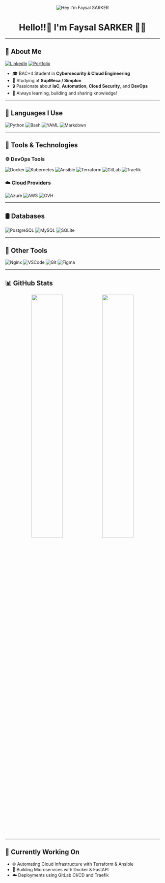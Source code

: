 <!-- Banner -->
<p align="center">
  <img src="https://raw.githubusercontent.com/YOUR_USERNAME/YOUR_USERNAME/main/banner.png" alt="Hey I'm Faysal SARKER" />
</p>

<h1 align="center">Hello!!👋 I'm Faysal SARKER 🚀🔐</h1>

---

## 📌 About Me

[![LinkedIn](https://img.shields.io/badge/-LinkedIn-0077B5?logo=linkedin&logoColor=white)](https://www.linkedin.com/in/sarker-faysal-050665212)
[![Portfolio](https://img.shields.io/badge/-Portfolio-24292E?logo=githubpages&logoColor=white)](https://your-portfolio-link.com)

- 🎓 BAC+4 Student in **Cybersecurity & Cloud Engineering**
- 🏫 Studying at **SupMéca / Simplon**
- 🔒 Passionate about **IaC**, **Automation**, **Cloud Security**, and **DevOps**
- 💬 Always learning, building and sharing knowledge!

---

## 🧠 Languages I Use

![Python](https://img.shields.io/badge/-Python-3776AB?logo=python&logoColor=white)
![Bash](https://img.shields.io/badge/-Bash-121011?logo=gnubash&logoColor=white)
![YAML](https://img.shields.io/badge/-YAML-C9B200?logo=yaml&logoColor=black)
![Markdown](https://img.shields.io/badge/-Markdown-000000?logo=markdown&logoColor=white)

---

## 🧰 Tools & Technologies

### ⚙️ DevOps Tools

![Docker](https://img.shields.io/badge/-Docker-2496ED?logo=docker&logoColor=white)
![Kubernetes](https://img.shields.io/badge/-Kubernetes-326CE5?logo=kubernetes&logoColor=white)
![Ansible](https://img.shields.io/badge/-Ansible-000000?logo=ansible&logoColor=white)
![Terraform](https://img.shields.io/badge/-Terraform-623CE4?logo=terraform&logoColor=white)
![GitLab](https://img.shields.io/badge/-GitLab-FC6D26?logo=gitlab&logoColor=white)
![Traefik](https://img.shields.io/badge/-Traefik-24A1C1?logo=traefikmesh&logoColor=white)

### ☁️ Cloud Providers

![Azure](https://img.shields.io/badge/-Azure-0078D4?logo=microsoftazure&logoColor=white)
![AWS](https://img.shields.io/badge/-AWS-232F3E?logo=amazonaws&logoColor=white)
![OVH](https://img.shields.io/badge/-OVH-1238F4?logo=ovh&logoColor=white)

---

## 🛢️ Databases

![PostgreSQL](https://img.shields.io/badge/-PostgreSQL-4169E1?logo=postgresql&logoColor=white)
![MySQL](https://img.shields.io/badge/-MySQL-4479A1?logo=mysql&logoColor=white)
![SQLite](https://img.shields.io/badge/-SQLite-003B57?logo=sqlite&logoColor=white)

---

## 🧰 Other Tools

![Nginx](https://img.shields.io/badge/-Nginx-009639?logo=nginx&logoColor=white)
![VSCode](https://img.shields.io/badge/-VSCode-007ACC?logo=visualstudiocode&logoColor=white)
![Git](https://img.shields.io/badge/-Git-F05032?logo=git&logoColor=white)
![Figma](https://img.shields.io/badge/-Figma-F24E1E?logo=figma&logoColor=white)

---

## 📊 GitHub Stats

<p align="center">
  <img src="https://github-readme-stats.vercel.app/api?username=YOUR_USERNAME&show_icons=true&theme=tokyonight" width="45%"/>
  <img src="https://github-readme-stats.vercel.app/api/top-langs/?username=YOUR_USERNAME&layout=compact&theme=tokyonight" width="45%"/>
</p>

---

## 📌 Currently Working On

- 🌐 Automating Cloud Infrastructure with Terraform & Ansible
- 🐳 Building Microservices with Docker & FastAPI
- ☁️ Deployments using GitLab CI/CD and Traefik
